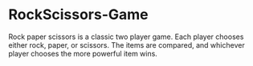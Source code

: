 # RockScissors-Game
Rock paper scissors is a classic two player game. Each player chooses either rock, paper, or scissors. The items are compared, and whichever player chooses the more powerful item wins.
